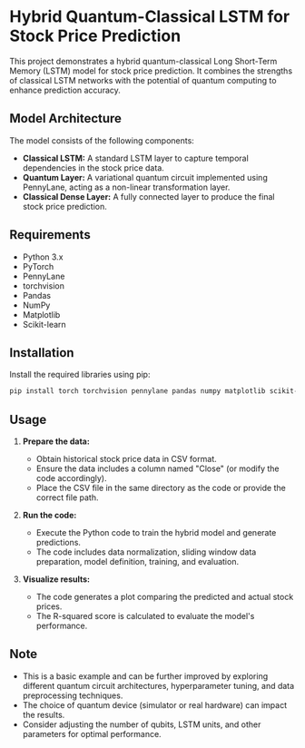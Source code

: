 
# Hybrid Quantum-Classical LSTM for Stock Price Prediction

This project demonstrates a hybrid quantum-classical Long Short-Term Memory (LSTM) model for stock price prediction. It combines the strengths of classical LSTM networks with the potential of quantum computing to enhance prediction accuracy.

## Model Architecture

The model consists of the following components:

- **Classical LSTM:** A standard LSTM layer to capture temporal dependencies in the stock price data.
- **Quantum Layer:** A variational quantum circuit implemented using PennyLane, acting as a non-linear transformation layer.
- **Classical Dense Layer:** A fully connected layer to produce the final stock price prediction.

## Requirements

- Python 3.x
- PyTorch
- PennyLane
- torchvision
- Pandas
- NumPy
- Matplotlib
- Scikit-learn

## Installation

Install the required libraries using pip:
```bash
pip install torch torchvision pennylane pandas numpy matplotlib scikit-learn
```
   
## Usage

1. **Prepare the data:**
   - Obtain historical stock price data in CSV format.
   - Ensure the data includes a column named "Close" (or modify the code accordingly).
   - Place the CSV file in the same directory as the code or provide the correct file path.

2. **Run the code:**
   - Execute the Python code to train the hybrid model and generate predictions.
   - The code includes data normalization, sliding window data preparation, model definition, training, and evaluation.

3. **Visualize results:**
   - The code generates a plot comparing the predicted and actual stock prices.
   - The R-squared score is calculated to evaluate the model's performance.


## Note

- This is a basic example and can be further improved by exploring different quantum circuit architectures, hyperparameter tuning, and data preprocessing techniques.
- The choice of quantum device (simulator or real hardware) can impact the results.
- Consider adjusting the number of qubits, LSTM units, and other parameters for optimal performance.

